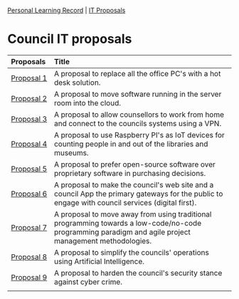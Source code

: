 [Personal Learning Record](../../personal_learning_record/personal_learning_record.md) | [IT Proposals](../proposals/README.md) 

# Council IT proposals

|  Proposals                              | Title                                                                      |
|:----------------------------------------|:-----------------------------------------------------------------------|
| [Proposal&nbsp;1](../proposals/proposal1.md) | A proposal to replace all the office PC's with a hot desk solution.    |
| [Proposal 2](../proposals/proposal2.md) | A proposal to move software running in the server room into the cloud.  |
| [Proposal 3](../proposals/proposal3.md) | A proposal to allow counsellors to work from home and connect to the councils systems using a VPN. |
| [Proposal 4](../proposals/proposal4.md) | A proposal to use Raspberry PI's as IoT devices for counting people in and out of the libraries and museums. |
| [Proposal 5](../proposals/proposal5.md) | A proposal to prefer open-source software over proprietary software in purchasing decisions. |
| [Proposal 6](../proposals/proposal6.md) | A proposal to make the council's web site and a council App the primary gateways for the public to engage with council services (digital first). |
| [Proposal 7](../proposals/proposal7.md) | A proposal to move away from using traditional programming towards a low-code/no-code programming paradigm and agile project management methodologies. |
| [Proposal 8](../proposals/proposal8.md) | A proposal to simplify the councils' operations using Artificial Intelligence. |
| [Proposal 9](../proposals/proposal9.md) | A proposal to harden the council's security stance against cyber crime. |
| | |
